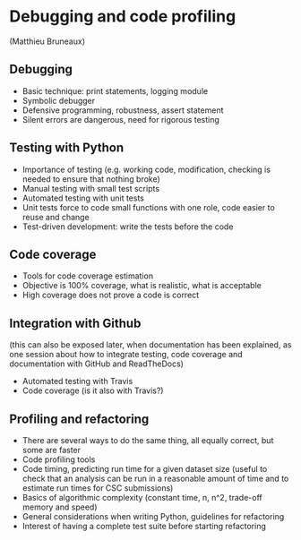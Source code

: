 # Debugging and code profiling

(Matthieu Bruneaux)

## Debugging

- Basic technique: print statements, logging module
- Symbolic debugger
- Defensive programming, robustness, assert statement
- Silent errors are dangerous, need for rigorous testing

## Testing with Python

- Importance of testing (e.g. working code, modification, checking is needed to
  ensure that nothing broke)
- Manual testing with small test scripts
- Automated testing with unit tests
- Unit tests force to code small functions with one role, code easier to reuse
  and change
- Test-driven development: write the tests before the code

## Code coverage

- Tools for code coverage estimation
- Objective is 100% coverage, what is realistic, what is acceptable
- High coverage does not prove a code is correct

## Integration with Github

(this can also be exposed later, when documentation has been explained, as one
session about how to integrate testing, code coverage and documentation with
GitHub and ReadTheDocs)

- Automated testing with Travis
- Code coverage (is it also with Travis?)

## Profiling and refactoring

- There are several ways to do the same thing, all equally correct, but some
  are faster
- Code profiling tools
- Code timing, predicting run time for a given dataset size (useful to check
  that an analysis can be run in a reasonable amount of time and to estimate
  run times for CSC submissions)
- Basics of algorithmic complexity (constant time, n, n^2, trade-off memory and
  speed)
- General considerations when writing Python, guidelines for refactoring
- Interest of having a complete test suite before starting refactoring
